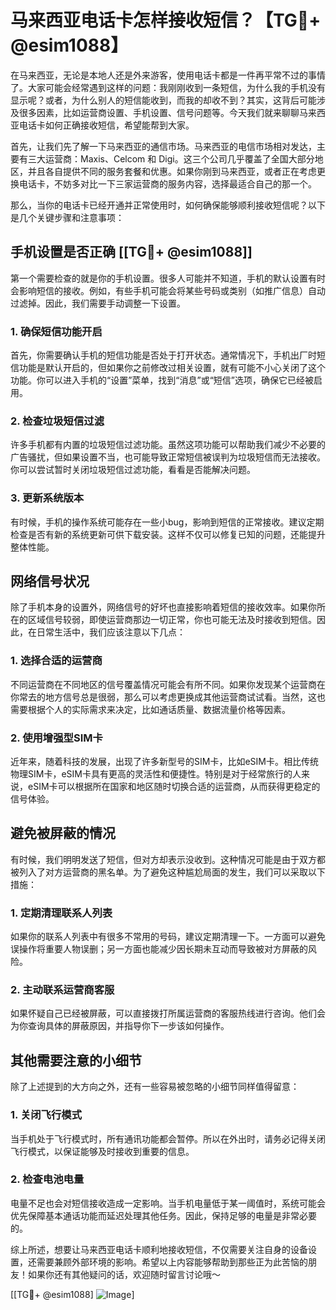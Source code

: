 # 马来西亚电话卡怎样接收短信？【TG💪+ @esim1088】

在马来西亚，无论是本地人还是外来游客，使用电话卡都是一件再平常不过的事情了。大家可能会经常遇到这样的问题：我刚刚收到一条短信，为什么我的手机没有显示呢？或者，为什么别人的短信能收到，而我的却收不到？其实，这背后可能涉及很多因素，比如运营商设置、手机设置、信号问题等。今天我们就来聊聊马来西亚电话卡如何正确接收短信，希望能帮到大家。

首先，让我们先了解一下马来西亚的通信市场。马来西亚的电信市场相对发达，主要有三大运营商：Maxis、Celcom 和 Digi。这三个公司几乎覆盖了全国大部分地区，并且各自提供不同的服务套餐和优惠。如果你刚到马来西亚，或者正在考虑更换电话卡，不妨多对比一下三家运营商的服务内容，选择最适合自己的那一个。

那么，当你的电话卡已经开通并正常使用时，如何确保能够顺利接收短信呢？以下是几个关键步骤和注意事项：

## 手机设置是否正确 [[TG💪+ @esim1088]]

第一个需要检查的就是你的手机设置。很多人可能并不知道，手机的默认设置有时会影响短信的接收。例如，有些手机可能会将某些号码或类别（如推广信息）自动过滤掉。因此，我们需要手动调整一下设置。

### 1. 确保短信功能开启

首先，你需要确认手机的短信功能是否处于打开状态。通常情况下，手机出厂时短信功能是默认开启的，但如果你之前修改过相关设置，就有可能不小心关闭了这个功能。你可以进入手机的“设置”菜单，找到“消息”或“短信”选项，确保它已经被启用。

### 2. 检查垃圾短信过滤

许多手机都有内置的垃圾短信过滤功能。虽然这项功能可以帮助我们减少不必要的广告骚扰，但如果设置不当，也可能导致正常短信被误判为垃圾短信而无法接收。你可以尝试暂时关闭垃圾短信过滤功能，看看是否能解决问题。

### 3. 更新系统版本

有时候，手机的操作系统可能存在一些小bug，影响到短信的正常接收。建议定期检查是否有新的系统更新可供下载安装。这样不仅可以修复已知的问题，还能提升整体性能。

## 网络信号状况

除了手机本身的设置外，网络信号的好坏也直接影响着短信的接收效率。如果你所在的区域信号较弱，即使运营商那边一切正常，你也可能无法及时接收到短信。因此，在日常生活中，我们应该注意以下几点：

### 1. 选择合适的运营商

不同运营商在不同地区的信号覆盖情况可能会有所不同。如果你发现某个运营商在你常去的地方信号总是很弱，那么可以考虑更换成其他运营商试试看。当然，这也需要根据个人的实际需求来决定，比如通话质量、数据流量价格等因素。

### 2. 使用增强型SIM卡

近年来，随着科技的发展，出现了许多新型号的SIM卡，比如eSIM卡。相比传统物理SIM卡，eSIM卡具有更高的灵活性和便捷性。特别是对于经常旅行的人来说，eSIM卡可以根据所在国家和地区随时切换合适的运营商，从而获得更稳定的信号体验。

## 避免被屏蔽的情况

有时候，我们明明发送了短信，但对方却表示没收到。这种情况可能是由于双方都被列入了对方运营商的黑名单。为了避免这种尴尬局面的发生，我们可以采取以下措施：

### 1. 定期清理联系人列表

如果你的联系人列表中有很多不常用的号码，建议定期清理一下。一方面可以避免误操作将重要人物误删；另一方面也能减少因长期未互动而导致被对方屏蔽的风险。

### 2. 主动联系运营商客服

如果怀疑自己已经被屏蔽，可以直接拨打所属运营商的客服热线进行咨询。他们会为你查询具体的屏蔽原因，并指导你下一步该如何操作。

## 其他需要注意的小细节

除了上述提到的大方向之外，还有一些容易被忽略的小细节同样值得留意：

### 1. 关闭飞行模式

当手机处于飞行模式时，所有通讯功能都会暂停。所以在外出时，请务必记得关闭飞行模式，以保证能够及时接收到重要的信息。

### 2. 检查电池电量

电量不足也会对短信接收造成一定影响。当手机电量低于某一阈值时，系统可能会优先保障基本通话功能而延迟处理其他任务。因此，保持足够的电量是非常必要的。

综上所述，想要让马来西亚电话卡顺利地接收短信，不仅需要关注自身的设备设置，还需要兼顾外部环境的影响。希望以上内容能够帮助到那些正为此苦恼的朋友！如果你还有其他疑问的话，欢迎随时留言讨论哦～

[[TG💪+ @esim1088] ![Image](https://i.postimg.cc/4NQfJmqS/Snipaste-2025-05-13-00-14-12.png)]